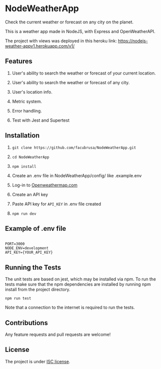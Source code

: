 # NodeWeatherApp

Check the current weather or forecast on any city on the planet.

This is a weather app made in NodeJS, with Express and OpenWeatherAPI.

The project with views was deployed in this heroku link: https://nodejs-weather-appv1.herokuapp.com/v1/

## Features

1. User's ability to search the weather or forecast of your current location.

2. User's ability to search the weather or forecast of any city.

3. User's location info.

4. Metric system.

5. Error handling.

6. Test with Jest and Supertest


## Installation

1. `git clone https://github.com/facubrusa/NodeWeatherApp.git`

2. `cd NodeWeatherApp`

3. `npm install`

4. Create an .env file in NodeWeatherApp/config/ like .example.env

4. Log-in to [Openweathermap.com](https://openweathermap.org/)

5. Create an API key

7. Paste API key for `API_KEY` in .env file created

8. `npm run dev`

## Example of .env file

```

PORT=3000
NODE_ENV=development
API_KEY={YOUR_API_KEY}

```

## Running the Tests
The unit tests are based on jest, which may be installed via npm. To run the tests make sure that the npm dependencies are installed by running npm install from the project directory.

`npm run test`

Note that a connection to the internet is required to run the tests.

## Contributions

Any feature requests and pull requests are welcome!

## License

The project is under [ISC license](https://choosealicense.com/licenses/isc/).

